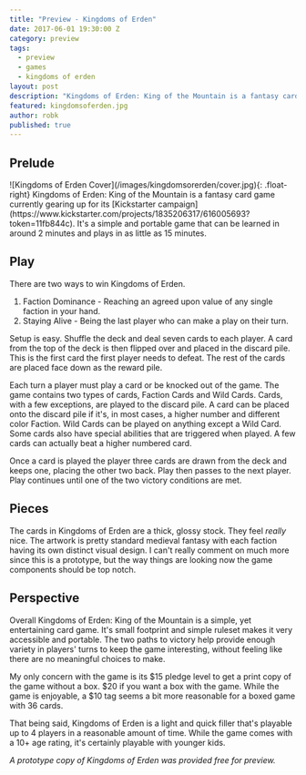 ```yaml
---
title: "Preview - Kingdoms of Erden"
date: 2017-06-01 19:30:00 Z
category: preview
tags:
  - preview
  - games
  - kingdoms of erden
layout: post
description: "Kingdoms of Erden: King of the Mountain is a fantasy card game for 2-4 players. Players age 10+ . 15-45 minutes to play."
featured: kingdomsoferden.jpg                                                                         
author: robk
published: true
---
```


<h2>Prelude</h2>
![Kingdoms of Erden Cover](/images/kingdomsorerden/cover.jpg){: .float-right}
Kingdoms of Erden: King of the Mountain is a fantasy card game currently gearing up for its [Kickstarter campaign](https://www.kickstarter.com/projects/1835206317/616005693?token=11fb844c). It's a simple and portable game that can be learned in around 2 minutes and plays in as little as 15 minutes.

<h2>Play</h2>

There are two ways to win Kingdoms of Erden.

1. Faction Dominance - Reaching an agreed upon value of any single faction in your hand.
2. Staying Alive - Being the last player who can make a play on their turn.

Setup is easy. Shuffle the deck and deal seven cards to each player. A card from the top of the deck is then flipped over and placed in the discard pile. This is the first card the first player needs to defeat. The rest of the cards are placed face down as the reward pile.

Each turn a player must play a card or be knocked out of the game. The game contains two types of cards, Faction Cards and Wild Cards. Cards, with a few exceptions, are played to the discard pile. A card can be placed onto the discard pile if it's, in most cases, a higher number and different color Faction. Wild Cards can be played on anything except a Wild Card. Some cards also have special abilities that are triggered when played. A few cards can actually beat a higher numbered card.

Once a card is played the player three cards are drawn from the deck and keeps one, placing the other two back. Play then passes to the next player. Play continues until one of the two victory conditions are met.

<h2>Pieces</h2>

The cards in Kingdoms of Erden are a thick, glossy stock. They feel *really* nice. The artwork is pretty standard medieval fantasy with each faction having its own distinct visual design. I can't really comment on much more since this is a prototype, but the way things are looking now the game components should be top notch.

<h2>Perspective</h2>

Overall Kingdoms of Erden: King of the Mountain is a simple, yet entertaining card game. It's small footprint and simple ruleset makes it very accessible and portable. The two paths to victory help provide enough variety in players' turns to keep the game interesting, without feeling like there are no meaningful choices to make.

My only concern with the game is its $15 pledge level to get a print copy of the game without a box. $20 if you want a box with the game. While the game is enjoyable, a $10 tag seems a bit more reasonable for a boxed game with 36 cards.

That being said, Kingdoms of Erden is a light and quick filler that's playable up to 4 players in a reasonable amount of time. While the game comes with a 10+ age rating, it's certainly playable with younger kids.



*A prototype copy of Kingdoms of Erden was provided free for preview.*
